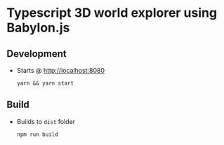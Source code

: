 # Typescript 3D world explorer using Babylon.js

## Development

- Starts @ [http://localhost:8080](http://localhost:8080)

  ```
  yarn && yarn start
  ```

## Build

- Builds to `dist` folder

  ```
  npm run build
  ```
